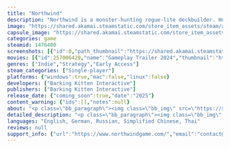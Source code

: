 ```yaml
---
title: "Northwind"
description: "Northwind is a monster-hunting rogue-lite deckbuilder. Hunt monsters, gather resources, and explore card crafting in Northwind Town. Discover new monsters and unlock town upgrades as you increase your hazard level."
image: "https://shared.akamai.steamstatic.com/store_item_assets/steam/apps/1476400/header.jpg?t=1732868094"
capsule_image: "https://shared.akamai.steamstatic.com/store_item_assets/steam/apps/1476400/16b816fe81e4e0debac31e11d9c1647ed7cda9f1/capsule_231x87.jpg?t=1732868094"
categories: game
steamid: 1476400
screenshots: [{"id":0,"path_thumbnail":"https://shared.akamai.steamstatic.com/store_item_assets/steam/apps/1476400/ss_7e3133d6fa3c5cb10786f1c94a44c3f3b8bbe3b1.600x338.jpg?t=1732868094","path_full":"https://shared.akamai.steamstatic.com/store_item_assets/steam/apps/1476400/ss_7e3133d6fa3c5cb10786f1c94a44c3f3b8bbe3b1.1920x1080.jpg?t=1732868094"},{"id":1,"path_thumbnail":"https://shared.akamai.steamstatic.com/store_item_assets/steam/apps/1476400/ss_29ea42165f8118e337147f3f0a5433b76655a9c7.600x338.jpg?t=1732868094","path_full":"https://shared.akamai.steamstatic.com/store_item_assets/steam/apps/1476400/ss_29ea42165f8118e337147f3f0a5433b76655a9c7.1920x1080.jpg?t=1732868094"},{"id":2,"path_thumbnail":"https://shared.akamai.steamstatic.com/store_item_assets/steam/apps/1476400/ss_982afa36904522ccb89dca2e7170ac0e346fb104.600x338.jpg?t=1732868094","path_full":"https://shared.akamai.steamstatic.com/store_item_assets/steam/apps/1476400/ss_982afa36904522ccb89dca2e7170ac0e346fb104.1920x1080.jpg?t=1732868094"},{"id":3,"path_thumbnail":"https://shared.akamai.steamstatic.com/store_item_assets/steam/apps/1476400/ss_29d91a8c7899afc0af25661c1a1b23204f7d82ba.600x338.jpg?t=1732868094","path_full":"https://shared.akamai.steamstatic.com/store_item_assets/steam/apps/1476400/ss_29d91a8c7899afc0af25661c1a1b23204f7d82ba.1920x1080.jpg?t=1732868094"},{"id":4,"path_thumbnail":"https://shared.akamai.steamstatic.com/store_item_assets/steam/apps/1476400/ss_5670d827052c2341d3638f2b37688b6fbff776dc.600x338.jpg?t=1732868094","path_full":"https://shared.akamai.steamstatic.com/store_item_assets/steam/apps/1476400/ss_5670d827052c2341d3638f2b37688b6fbff776dc.1920x1080.jpg?t=1732868094"},{"id":5,"path_thumbnail":"https://shared.akamai.steamstatic.com/store_item_assets/steam/apps/1476400/ss_5ac01375885f7bd4a63d22878cdd1e12724feb7e.600x338.jpg?t=1732868094","path_full":"https://shared.akamai.steamstatic.com/store_item_assets/steam/apps/1476400/ss_5ac01375885f7bd4a63d22878cdd1e12724feb7e.1920x1080.jpg?t=1732868094"},{"id":6,"path_thumbnail":"https://shared.akamai.steamstatic.com/store_item_assets/steam/apps/1476400/ss_d752bd3062f3f989b50968a7bd59ee0b93768838.600x338.jpg?t=1732868094","path_full":"https://shared.akamai.steamstatic.com/store_item_assets/steam/apps/1476400/ss_d752bd3062f3f989b50968a7bd59ee0b93768838.1920x1080.jpg?t=1732868094"},{"id":7,"path_thumbnail":"https://shared.akamai.steamstatic.com/store_item_assets/steam/apps/1476400/ss_7329342f7ec3d2d59513f31752519c8b94b41eaf.600x338.jpg?t=1732868094","path_full":"https://shared.akamai.steamstatic.com/store_item_assets/steam/apps/1476400/ss_7329342f7ec3d2d59513f31752519c8b94b41eaf.1920x1080.jpg?t=1732868094"},{"id":8,"path_thumbnail":"https://shared.akamai.steamstatic.com/store_item_assets/steam/apps/1476400/ss_7919eeb38c5276b401df50dddd5a1d3bd9afa347.600x338.jpg?t=1732868094","path_full":"https://shared.akamai.steamstatic.com/store_item_assets/steam/apps/1476400/ss_7919eeb38c5276b401df50dddd5a1d3bd9afa347.1920x1080.jpg?t=1732868094"}]
movies: [{"id":257006429,"name":"Gameplay Trailer 2024","thumbnail":"https://shared.akamai.steamstatic.com/store_item_assets/steam/apps/257006429/movie.293x165.jpg?t=1710769905","webm":{"480":"http://video.akamai.steamstatic.com/store_trailers/257006429/movie480_vp9.webm?t=1710769905","max":"http://video.akamai.steamstatic.com/store_trailers/257006429/movie_max_vp9.webm?t=1710769905"},"mp4":{"480":"http://video.akamai.steamstatic.com/store_trailers/257006429/movie480.mp4?t=1710769905","max":"http://video.akamai.steamstatic.com/store_trailers/257006429/movie_max.mp4?t=1710769905"},"highlight":true}]
genres: ["Indie","Strategy","Early Access"]
steam_categories: ["Single-player"]
platforms: {"windows":true,"mac":false,"linux":false}
developers: ["Barking Kitten Interactive"]
publishers: ["Barking Kitten Interactive"]
release_date: {"coming_soon":true,"date":"2025"}
content_warning: {"ids":[],"notes":null}
about: "<p class=\"bb_paragraph\"><img class=\"bb_img\" src=\"https://shared.akamai.steamstatic.com/store_item_assets/steam/apps/1476400/extras/Town.gif?t=1732868094\" /></p><p class=\"bb_paragraph\">Play as a mercenary to hunt monsters, gather resources, and explore new strategies through card smelting in Northwind Town. Unlock new town upgrades and discover new formidable foes as your hazard level increases.</p><p class=\"bb_paragraph\"></p><p class=\"bb_paragraph\"><img class=\"bb_img\" src=\"https://shared.akamai.steamstatic.com/store_item_assets/steam/apps/1476400/extras/Features_NW.png?t=1732868094\" /><img class=\"bb_img\" src=\"https://shared.akamai.steamstatic.com/store_item_assets/steam/apps/1476400/extras/Gameplay.gif?t=1732868094\" /></p><h2 class=\"bb_tag\">UNIQUE COMBAT SYSTEM</h2><p class=\"bb_paragraph\">• Play cards to build up your attack power and damage your enemies by overpowering them.</p><p class=\"bb_paragraph\">• Stack your mana to level up your mercenary and equip them with powerful equipment.</p><p class=\"bb_paragraph\"></p><h2 class=\"bb_tag\">SPEND RESOURCES TO CRAFT YOUR SYNERGY</h2><p class=\"bb_paragraph\">• Card Smelting: Discover new cards from a variety of combinations.</p><p class=\"bb_paragraph\">• Card Enhancement: Alter or add a new ability to your current cards. </p><p class=\"bb_paragraph\">• Card Forging: Duplicate cards to strengthen your combo or use them as smelting materials.</p><h2 class=\"bb_tag\">ROGUELITE AND DIFFICULTY LEVELS</h2><p class=\"bb_paragraph\">• Unlock new town services and discover new card blueprints as you progress. </p><p class=\"bb_paragraph\">• Encounter new monsters and face new challenges as you increase your hazard level.</p>"
detailed_description: "<p class=\"bb_paragraph\"><img class=\"bb_img\" src=\"https://shared.akamai.steamstatic.com/store_item_assets/steam/apps/1476400/extras/Town.gif?t=1732868094\" /></p><p class=\"bb_paragraph\">Play as a mercenary to hunt monsters, gather resources, and explore new strategies through card smelting in Northwind Town. Unlock new town upgrades and discover new formidable foes as your hazard level increases.</p><p class=\"bb_paragraph\"></p><p class=\"bb_paragraph\"><img class=\"bb_img\" src=\"https://shared.akamai.steamstatic.com/store_item_assets/steam/apps/1476400/extras/Features_NW.png?t=1732868094\" /><img class=\"bb_img\" src=\"https://shared.akamai.steamstatic.com/store_item_assets/steam/apps/1476400/extras/Gameplay.gif?t=1732868094\" /></p><h2 class=\"bb_tag\">UNIQUE COMBAT SYSTEM</h2><p class=\"bb_paragraph\">• Play cards to build up your attack power and damage your enemies by overpowering them.</p><p class=\"bb_paragraph\">• Stack your mana to level up your mercenary and equip them with powerful equipment.</p><p class=\"bb_paragraph\"></p><h2 class=\"bb_tag\">SPEND RESOURCES TO CRAFT YOUR SYNERGY</h2><p class=\"bb_paragraph\">• Card Smelting: Discover new cards from a variety of combinations.</p><p class=\"bb_paragraph\">• Card Enhancement: Alter or add a new ability to your current cards. </p><p class=\"bb_paragraph\">• Card Forging: Duplicate cards to strengthen your combo or use them as smelting materials.</p><h2 class=\"bb_tag\">ROGUELITE AND DIFFICULTY LEVELS</h2><p class=\"bb_paragraph\">• Unlock new town services and discover new card blueprints as you progress. </p><p class=\"bb_paragraph\">• Encounter new monsters and face new challenges as you increase your hazard level.</p>"
languages: "English, German, Russian, Simplified Chinese, Thai"
reviews: null
support_info: {"url":"https://www.northwindgame.com/","email":"contact@northwindgame.com"}
---
```


